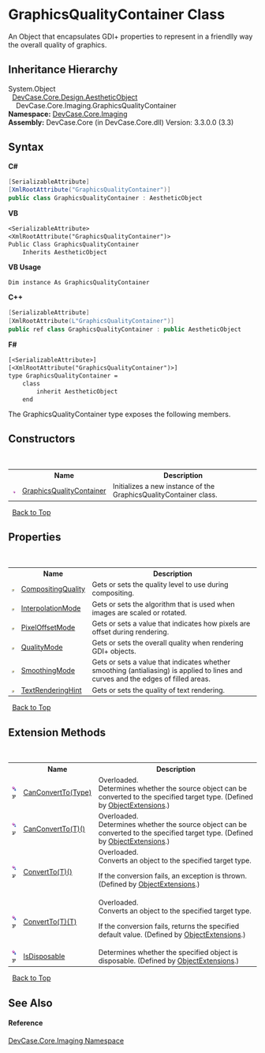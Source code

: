 # GraphicsQualityContainer Class
 

An Object that encapsulates GDI+ properties to represent in a friendlly way the overall quality of graphics.


## Inheritance Hierarchy
System.Object<br />&nbsp;&nbsp;<a href="T_DevCase_Core_Design_AestheticObject">DevCase.Core.Design.AestheticObject</a><br />&nbsp;&nbsp;&nbsp;&nbsp;DevCase.Core.Imaging.GraphicsQualityContainer<br />
**Namespace:**&nbsp;<a href="N_DevCase_Core_Imaging">DevCase.Core.Imaging</a><br />**Assembly:**&nbsp;DevCase.Core (in DevCase.Core.dll) Version: 3.3.0.0 (3.3)

## Syntax

**C#**<br />
``` C#
[SerializableAttribute]
[XmlRootAttribute("GraphicsQualityContainer")]
public class GraphicsQualityContainer : AestheticObject
```

**VB**<br />
``` VB
<SerializableAttribute>
<XmlRootAttribute("GraphicsQualityContainer")>
Public Class GraphicsQualityContainer
	Inherits AestheticObject
```

**VB Usage**<br />
``` VB Usage
Dim instance As GraphicsQualityContainer
```

**C++**<br />
``` C++
[SerializableAttribute]
[XmlRootAttribute(L"GraphicsQualityContainer")]
public ref class GraphicsQualityContainer : public AestheticObject
```

**F#**<br />
``` F#
[<SerializableAttribute>]
[<XmlRootAttribute("GraphicsQualityContainer")>]
type GraphicsQualityContainer =  
    class
        inherit AestheticObject
    end
```

The GraphicsQualityContainer type exposes the following members.


## Constructors
&nbsp;<table><tr><th></th><th>Name</th><th>Description</th></tr><tr><td>![Public method](media/pubmethod.gif "Public method")</td><td><a href="M_DevCase_Core_Imaging_GraphicsQualityContainer__ctor">GraphicsQualityContainer</a></td><td>
Initializes a new instance of the GraphicsQualityContainer class.</td></tr></table>&nbsp;
<a href="#graphicsqualitycontainer-class">Back to Top</a>

## Properties
&nbsp;<table><tr><th></th><th>Name</th><th>Description</th></tr><tr><td>![Public property](media/pubproperty.gif "Public property")</td><td><a href="P_DevCase_Core_Imaging_GraphicsQualityContainer_CompositingQuality">CompositingQuality</a></td><td>
Gets or sets the quality level to use during compositing.</td></tr><tr><td>![Public property](media/pubproperty.gif "Public property")</td><td><a href="P_DevCase_Core_Imaging_GraphicsQualityContainer_InterpolationMode">InterpolationMode</a></td><td>
Gets or sets the algorithm that is used when images are scaled or rotated.</td></tr><tr><td>![Public property](media/pubproperty.gif "Public property")</td><td><a href="P_DevCase_Core_Imaging_GraphicsQualityContainer_PixelOffsetMode">PixelOffsetMode</a></td><td>
Gets or sets a value that indicates how pixels are offset during rendering.</td></tr><tr><td>![Public property](media/pubproperty.gif "Public property")</td><td><a href="P_DevCase_Core_Imaging_GraphicsQualityContainer_QualityMode">QualityMode</a></td><td>
Gets or sets the overall quality when rendering GDI+ objects.</td></tr><tr><td>![Public property](media/pubproperty.gif "Public property")</td><td><a href="P_DevCase_Core_Imaging_GraphicsQualityContainer_SmoothingMode">SmoothingMode</a></td><td>
Gets or sets a value that indicates whether smoothing (antialiasing) is applied to lines and curves and the edges of filled areas.</td></tr><tr><td>![Public property](media/pubproperty.gif "Public property")</td><td><a href="P_DevCase_Core_Imaging_GraphicsQualityContainer_TextRenderingHint">TextRenderingHint</a></td><td>
Gets or sets the quality of text rendering.</td></tr></table>&nbsp;
<a href="#graphicsqualitycontainer-class">Back to Top</a>

## Extension Methods
&nbsp;<table><tr><th></th><th>Name</th><th>Description</th></tr><tr><td>![Public Extension Method](media/pubextension.gif "Public Extension Method")![Code example](media/CodeExample.png "Code example")</td><td><a href="M_DevCase_Core_Extensions_Object_ObjectExtensions_CanConvertTo">CanConvertTo(Type)</a></td><td>Overloaded.  
Determines whether the source object can be converted to the specified target type.
 (Defined by <a href="T_DevCase_Core_Extensions_Object_ObjectExtensions">ObjectExtensions</a>.)</td></tr><tr><td>![Public Extension Method](media/pubextension.gif "Public Extension Method")![Code example](media/CodeExample.png "Code example")</td><td><a href="M_DevCase_Core_Extensions_Object_ObjectExtensions_CanConvertTo__1">CanConvertTo(T)()</a></td><td>Overloaded.  
Determines whether the source object can be converted to the specified target type.
 (Defined by <a href="T_DevCase_Core_Extensions_Object_ObjectExtensions">ObjectExtensions</a>.)</td></tr><tr><td>![Public Extension Method](media/pubextension.gif "Public Extension Method")![Code example](media/CodeExample.png "Code example")</td><td><a href="M_DevCase_Core_Extensions_Object_ObjectExtensions_ConvertTo__1">ConvertTo(T)()</a></td><td>Overloaded.  
Converts an object to the specified target type. 

 If the conversion fails, an exception is thrown.
 (Defined by <a href="T_DevCase_Core_Extensions_Object_ObjectExtensions">ObjectExtensions</a>.)</td></tr><tr><td>![Public Extension Method](media/pubextension.gif "Public Extension Method")![Code example](media/CodeExample.png "Code example")</td><td><a href="M_DevCase_Core_Extensions_Object_ObjectExtensions_ConvertTo__1_1">ConvertTo(T)(T)</a></td><td>Overloaded.  
Converts an object to the specified target type. 

 If the conversion fails, returns the specified default value.
 (Defined by <a href="T_DevCase_Core_Extensions_Object_ObjectExtensions">ObjectExtensions</a>.)</td></tr><tr><td>![Public Extension Method](media/pubextension.gif "Public Extension Method")![Code example](media/CodeExample.png "Code example")</td><td><a href="M_DevCase_Core_Extensions_Object_ObjectExtensions_IsDisposable">IsDisposable</a></td><td>
Determines whether the specified object is disposable.
 (Defined by <a href="T_DevCase_Core_Extensions_Object_ObjectExtensions">ObjectExtensions</a>.)</td></tr></table>&nbsp;
<a href="#graphicsqualitycontainer-class">Back to Top</a>

## See Also


#### Reference
<a href="N_DevCase_Core_Imaging">DevCase.Core.Imaging Namespace</a><br />